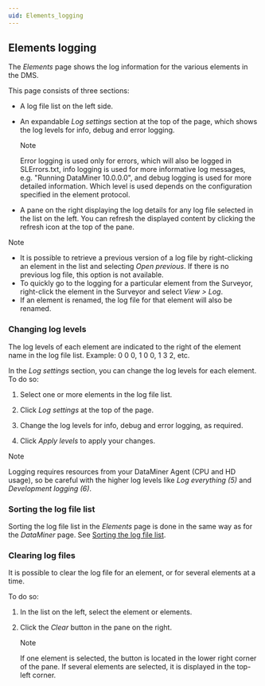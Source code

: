 ```yaml
---
uid: Elements_logging
---
```


## Elements logging

The *Elements* page shows the log information for the various elements in the DMS.

This page consists of three sections:

- A log file list on the left side.

- An expandable *Log settings* section at the top of the page, which shows the log levels for info, debug and error logging.

    > [!NOTE]
    > Error logging is used only for errors, which will also be logged in SLErrors.txt, info logging is used for more informative log messages, e.g. "Running DataMiner 10.0.0.0", and debug logging is used for more detailed information. Which level is used depends on the configuration specified in the element protocol.

- A pane on the right displaying the log details for any log file selected in the list on the left. You can refresh the displayed content by clicking the refresh icon at the top of the pane.

> [!NOTE]
> - It is possible to retrieve a previous version of a log file by right-clicking an element in the list and selecting *Open previous*. If there is no previous log file, this option is not available.
> - To quickly go to the logging for a particular element from the Surveyor, right-click the element in the Surveyor and select *View \> Log*.
> - If an element is renamed, the log file for that element will also be renamed.

### Changing log levels

The log levels of each element are indicated to the right of the element name in the log file list. Example: 0 0 0, 1 0 0, 1 3 2, etc.

In the *Log settings* section, you can change the log levels for each element. To do so:

1. Select one or more elements in the log file list.

2. Click *Log settings* at the top of the page.

3. Change the log levels for info, debug and error logging, as required.

4. Click *Apply levels* to apply your changes.

> [!NOTE]
> Logging requires resources from your DataMiner Agent (CPU and HD usage), so be careful with the higher log levels like *Log everything (5)* and *Development logging (6)*.

### Sorting the log file list

Sorting the log file list in the *Elements* page is done in the same way as for the *DataMiner* page. See [Sorting the log file list](DataMiner_logging.md#sorting-the-log-file-list).

### Clearing log files

It is possible to clear the log file for an element, or for several elements at a time.

To do so:

1. In the list on the left, select the element or elements.

2. Click the *Clear* button in the pane on the right.

    > [!NOTE]
    > If one element is selected, the button is located in the lower right corner of the pane. If several elements are selected, it is displayed in the top-left corner.
    >
